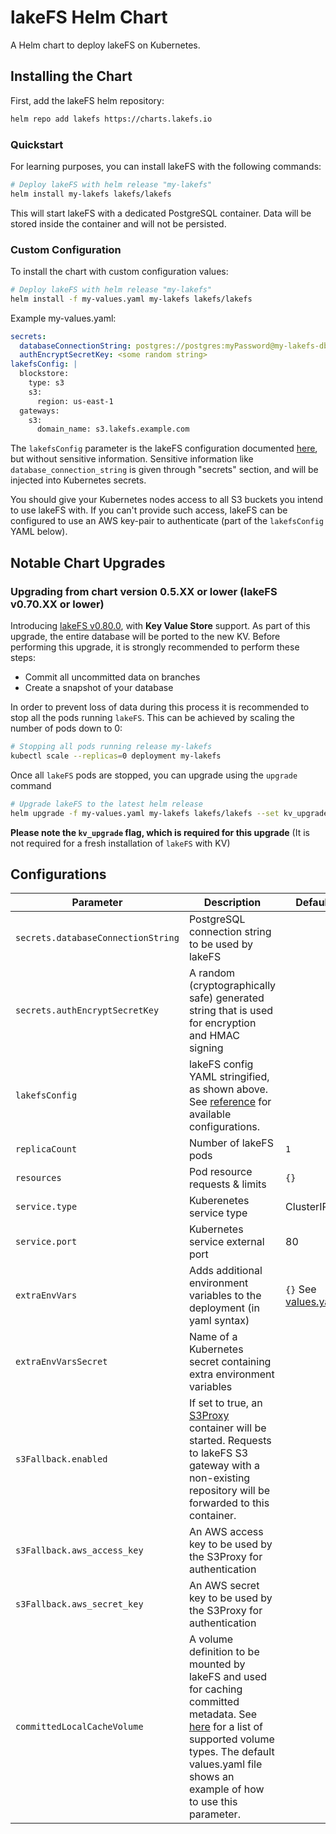 # lakeFS Helm Chart

A Helm chart to deploy lakeFS on Kubernetes.

## Installing the Chart

First, add the lakeFS helm repository:

```bash
helm repo add lakefs https://charts.lakefs.io
```
### Quickstart

For learning purposes, you can install lakeFS with the following commands:

```bash
# Deploy lakeFS with helm release "my-lakefs"
helm install my-lakefs lakefs/lakefs
```

This will start lakeFS with a dedicated PostgreSQL container. Data will be stored inside the container and will not be persisted.

### Custom Configuration

To install the chart with custom configuration values:

```bash
# Deploy lakeFS with helm release "my-lakefs"
helm install -f my-values.yaml my-lakefs lakefs/lakefs
```

Example my-values.yaml:

```yaml
secrets:
  databaseConnectionString: postgres://postgres:myPassword@my-lakefs-db.rds.amazonaws.com:5432/lakefs?search_path=lakefs
  authEncryptSecretKey: <some random string>
lakefsConfig: |
  blockstore:
    type: s3
    s3:
      region: us-east-1
  gateways:
    s3:
      domain_name: s3.lakefs.example.com
```

The `lakefsConfig` parameter is the lakeFS configuration documented [here](https://docs.lakefs.io/reference/configuration.html), but without sensitive information.
Sensitive information like `database_connection_string` is given through "secrets" section, and will be injected into Kubernetes secrets.

You should give your Kubernetes nodes access to all S3 buckets you intend to use lakeFS with.
If you can't provide such access, lakeFS can be configured to use an AWS key-pair to authenticate (part of the `lakefsConfig` YAML below).

## Notable Chart Upgrades

### Upgrading from chart version 0.5.XX or lower (lakeFS v0.70.XX or lower)
Introducing [lakeFS v0.80.0](https://github.com/treeverse/lakeFS/releases/tag/v0.80.0), with **Key Value Store** support. As part of this upgrade, the entire database will be ported to the new KV.
Before performing this upgrade, it is strongly recommended to perform these steps:
* Commit all uncommitted data on branches
* Create a snapshot of your database

In order to prevent loss of data during this process it is recommended to stop all the pods running `lakeFS`. This can be achieved by scaling the number of pods down to 0:
```bash
# Stopping all pods running release my-lakefs
kubectl scale --replicas=0 deployment my-lakefs
```

Once all `lakeFS` pods are stopped, you can upgrade using the `upgrade` command
```bash
# Upgrade lakeFS to the latest helm release
helm upgrade -f my-values.yaml my-lakefs lakefs/lakefs --set kv_upgrade=true
```
**Please note the `kv_upgrade` flag, which is required for this upgrade** (It is not required for a fresh installation of `lakeFS` with KV)


## Configurations
| **Parameter**                               | **Description**                                                                                                | **Default** |
|---------------------------------------------|----------------------------------------------------------------------------------------------------------------|-------------|
| `secrets.databaseConnectionString`          | PostgreSQL connection string to be used by lakeFS                                                              |             |
| `secrets.authEncryptSecretKey`              | A random (cryptographically safe) generated string that is used for encryption and HMAC signing                |             |
| `lakefsConfig`                              | lakeFS config YAML stringified, as shown above. See [reference](https://docs.lakefs.io/reference/configuration.html) for available configurations. |             |
| `replicaCount`                              | Number of lakeFS pods                                                                                          | `1`         |
| `resources`                                 | Pod resource requests & limits                                                                                 | `{}`        |
| `service.type`                              | Kuberenetes service type                                                                                       | ClusterIP   |
| `service.port`                              | Kubernetes service external port                                                                               | 80          |
| `extraEnvVars`                              | Adds additional environment variables to the deployment (in yaml syntax) | `{}` See [values.yaml](values.yaml) |
| `extraEnvVarsSecret`                        | Name of a Kubernetes secret containing extra environment variables                                             |
| `s3Fallback.enabled`                        | If set to true, an [S3Proxy](https://github.com/gaul/s3proxy) container will be started. Requests to lakeFS S3 gateway with a non-existing repository will be forwarded to this container.
| `s3Fallback.aws_access_key`                 | An AWS access key to be used by the S3Proxy for authentication                                                 |
| `s3Fallback.aws_secret_key`                 | An AWS secret key to be used by the S3Proxy for authentication                                                 |
| `committedLocalCacheVolume`                 | A volume definition to be mounted by lakeFS and used for caching committed metadata. See [here](https://kubernetes.io/docs/concepts/storage/volumes/#volume-types) for a list of supported volume types. The default values.yaml file shows an example of how to use this parameter. |

